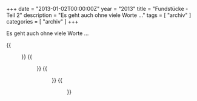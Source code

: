 +++
date = "2013-01-02T00:00:00Z"
year = "2013"
title = "Fundstücke - Teil 2"
description = "Es geht auch ohne viele Worte ..."
tags = [ "archiv" ]
categories = [ "archiv" ]
+++

Es geht auch ohne viele Worte ...

{{<figure src="/images/2012/20121106-2313-8.jpg" title="Tunnelblick">}}
{{<figure src="/images/2012/20121106-2329-14.jpg" title="Rauf und runter">}}
{{<figure src="/images/2012/20121107-0746-8.jpg" title="Wem gehört die Stadt?">}}
{{<figure src="/images/2012/20121107-0829-1.jpg" title="Sackgasse">}}

